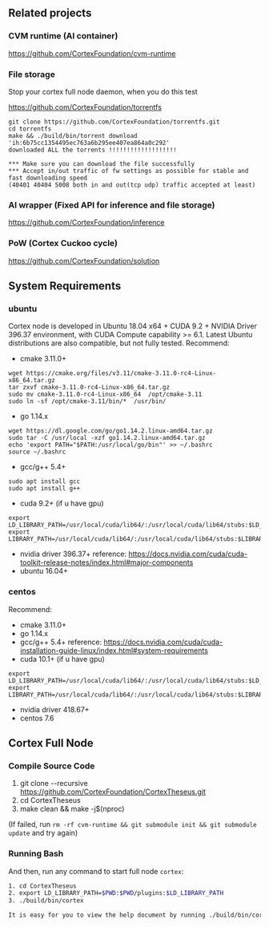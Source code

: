 ## Related projects
### CVM runtime (AI container)
https://github.com/CortexFoundation/cvm-runtime
### File storage
Stop your cortex full node daemon, when you do this test

https://github.com/CortexFoundation/torrentfs
```
git clone https://github.com/CortexFoundation/torrentfs.git
cd torrentfs
make && ./build/bin/torrent download 'ih:6b75cc1354495ec763a6b295ee407ea864a0c292'
downloaded ALL the torrents !!!!!!!!!!!!!!!!!!!

*** Make sure you can download the file successfully
*** Accept in/out traffic of fw settings as possible for stable and fast downloading speed
(40401 40404 5008 both in and out(tcp udp) traffic accepted at least)
```
### AI wrapper (Fixed API for inference and file storage)
https://github.com/CortexFoundation/inference
### PoW (Cortex Cuckoo cycle)
https://github.com/CortexFoundation/solution

## System Requirements
### ubuntu
Cortex node is developed in Ubuntu 18.04 x64 + CUDA 9.2 + NVIDIA Driver 396.37 environment, with CUDA Compute capability >= 6.1. Latest Ubuntu distributions are also compatible, but not fully tested.
Recommend:
- cmake 3.11.0+
 ```
wget https://cmake.org/files/v3.11/cmake-3.11.0-rc4-Linux-x86_64.tar.gz
tar zxvf cmake-3.11.0-rc4-Linux-x86_64.tar.gz
sudo mv cmake-3.11.0-rc4-Linux-x86_64  /opt/cmake-3.11
sudo ln -sf /opt/cmake-3.11/bin/*  /usr/bin/
 ```
- go 1.14.x
```
wget https://dl.google.com/go/go1.14.2.linux-amd64.tar.gz
sudo tar -C /usr/local -xzf go1.14.2.linux-amd64.tar.gz
echo 'export PATH="$PATH:/usr/local/go/bin"' >> ~/.bashrc
source ~/.bashrc
```
- gcc/g++ 5.4+
```
sudo apt install gcc
sudo apt install g++
```
- cuda 9.2+ (if u have gpu)
```
export LD_LIBRARY_PATH=/usr/local/cuda/lib64/:/usr/local/cuda/lib64/stubs:$LD_LIBRARY_PATH
export LIBRARY_PATH=/usr/local/cuda/lib64/:/usr/local/cuda/lib64/stubs:$LIBRARY_PATH
```
- nvidia driver 396.37+ reference: https://docs.nvidia.com/cuda/cuda-toolkit-release-notes/index.html#major-components
- ubuntu 16.04+
### centos
Recommend:
- cmake 3.11.0+
- go 1.14.x
- gcc/g++ 5.4+ reference: https://docs.nvidia.com/cuda/cuda-installation-guide-linux/index.html#system-requirements
- cuda 10.1+ (if u have gpu)
```
export LD_LIBRARY_PATH=/usr/local/cuda/lib64/:/usr/local/cuda/lib64/stubs:$LD_LIBRARY_PATH
export LIBRARY_PATH=/usr/local/cuda/lib64/:/usr/local/cuda/lib64/stubs:$LIBRARY_PATH
```
- nvidia driver 418.67+
- centos 7.6

## Cortex Full Node

### Compile Source Code
1. git clone --recursive https://github.com/CortexFoundation/CortexTheseus.git
2. cd CortexTheseus
3. make clean && make -j$(nproc)

(If failed, run ```rm -rf cvm-runtime && git submodule init && git submodule update``` and try again)

### Running Bash

And then, run any command to start full node `cortex`:

```Bash
1. cd CortexTheseus
2. export LD_LIBRARY_PATH=$PWD:$PWD/plugins:$LD_LIBRARY_PATH
3. ./build/bin/cortex

It is easy for you to view the help document by running ./build/bin/cortex --help
```
